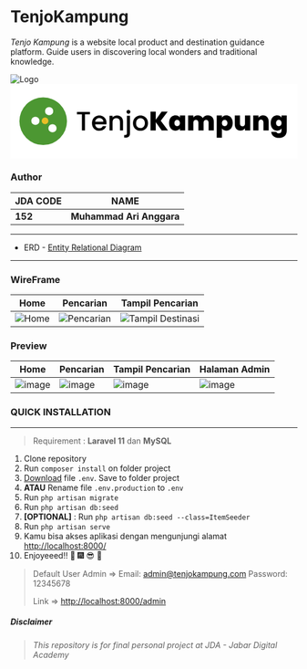 # TenjoKampung
_Tenjo Kampung_ is a website local product and destination guidance platform. Guide users in discovering local wonders and traditional knowledge.

![Logo](https://github.com/m4nggara/152-MUHAMMADARIANGGARA/assets/169231752/13fea1cb-bce1-4d0f-a12e-172fea6cd9cb)
<svg width="772" height="200" viewBox="0 0 772 200" fill="none" xmlns="http://www.w3.org/2000/svg">
<rect width="772" height="200" fill="white"/>
<path d="M213.728 74.96V81.656H200.408V125H192.2V81.656H178.808V74.96H213.728ZM258.401 104.192C258.401 105.68 258.305 107.024 258.113 108.224H227.801C228.041 111.392 229.217 113.936 231.329 115.856C233.441 117.776 236.033 118.736 239.105 118.736C243.521 118.736 246.641 116.888 248.465 113.192H257.321C256.121 116.84 253.937 119.84 250.769 122.192C247.649 124.496 243.761 125.648 239.105 125.648C235.313 125.648 231.905 124.808 228.881 123.128C225.905 121.4 223.553 119 221.825 115.928C220.145 112.808 219.305 109.208 219.305 105.128C219.305 101.048 220.121 97.472 221.753 94.4C223.433 91.28 225.761 88.88 228.737 87.2C231.761 85.52 235.217 84.68 239.105 84.68C242.849 84.68 246.185 85.496 249.113 87.128C252.041 88.76 254.321 91.064 255.953 94.04C257.585 96.968 258.401 100.352 258.401 104.192ZM249.833 101.6C249.785 98.576 248.705 96.152 246.593 94.328C244.481 92.504 241.865 91.592 238.745 91.592C235.913 91.592 233.489 92.504 231.473 94.328C229.457 96.104 228.257 98.528 227.873 101.6H249.833ZM286.494 84.68C289.614 84.68 292.398 85.328 294.846 86.624C297.342 87.92 299.286 89.84 300.678 92.384C302.07 94.928 302.766 98 302.766 101.6V125H294.63V102.824C294.63 99.272 293.742 96.56 291.966 94.688C290.19 92.768 287.766 91.808 284.694 91.808C281.622 91.808 279.174 92.768 277.35 94.688C275.574 96.56 274.686 99.272 274.686 102.824V125H266.478V85.328H274.686V89.864C276.03 88.232 277.734 86.96 279.798 86.048C281.91 85.136 284.142 84.68 286.494 84.68ZM317.412 80.072C315.924 80.072 314.676 79.568 313.668 78.56C312.66 77.552 312.156 76.304 312.156 74.816C312.156 73.328 312.66 72.08 313.668 71.072C314.676 70.064 315.924 69.56 317.412 69.56C318.852 69.56 320.076 70.064 321.084 71.072C322.092 72.08 322.596 73.328 322.596 74.816C322.596 76.304 322.092 77.552 321.084 78.56C320.076 79.568 318.852 80.072 317.412 80.072ZM321.444 132.776C321.444 136.664 320.46 139.472 318.492 141.2C316.572 142.976 313.764 143.864 310.068 143.864H305.82V136.952H308.628C310.308 136.952 311.484 136.616 312.156 135.944C312.876 135.32 313.236 134.264 313.236 132.776V85.328H321.444V132.776ZM349.428 125.648C345.684 125.648 342.3 124.808 339.276 123.128C336.252 121.4 333.876 119 332.148 115.928C330.42 112.808 329.556 109.208 329.556 105.128C329.556 101.096 330.444 97.52 332.22 94.4C333.996 91.28 336.42 88.88 339.492 87.2C342.564 85.52 345.996 84.68 349.788 84.68C353.58 84.68 357.012 85.52 360.084 87.2C363.156 88.88 365.58 91.28 367.356 94.4C369.132 97.52 370.02 101.096 370.02 105.128C370.02 109.16 369.108 112.736 367.284 115.856C365.46 118.976 362.964 121.4 359.796 123.128C356.676 124.808 353.22 125.648 349.428 125.648ZM349.428 118.52C351.54 118.52 353.508 118.016 355.332 117.008C357.204 116 358.716 114.488 359.868 112.472C361.02 110.456 361.596 108.008 361.596 105.128C361.596 102.248 361.044 99.824 359.94 97.856C358.836 95.84 357.372 94.328 355.548 93.32C353.724 92.312 351.756 91.808 349.644 91.808C347.532 91.808 345.564 92.312 343.74 93.32C341.964 94.328 340.548 95.84 339.492 97.856C338.436 99.824 337.908 102.248 337.908 105.128C337.908 109.4 338.988 112.712 341.148 115.064C343.356 117.368 346.116 118.52 349.428 118.52ZM406.79 125L390.878 102.752V125H376.766V74.24H390.878V96.128L406.646 74.24H422.918L404.27 98.864L423.854 125H406.79ZM426.705 104.768C426.705 100.592 427.449 96.944 428.937 93.824C430.473 90.704 432.537 88.304 435.129 86.624C437.769 84.944 440.697 84.104 443.913 84.104C446.697 84.104 449.097 84.656 451.113 85.76C453.129 86.864 454.689 88.352 455.793 90.224V84.608H469.905V125H455.793V119.384C454.689 121.256 453.105 122.744 451.041 123.848C449.025 124.952 446.649 125.504 443.913 125.504C440.697 125.504 437.769 124.664 435.129 122.984C432.537 121.304 430.473 118.904 428.937 115.784C427.449 112.616 426.705 108.944 426.705 104.768ZM455.793 104.768C455.793 102.176 455.073 100.136 453.633 98.648C452.241 97.16 450.513 96.416 448.449 96.416C446.337 96.416 444.585 97.16 443.193 98.648C441.801 100.088 441.105 102.128 441.105 104.768C441.105 107.36 441.801 109.424 443.193 110.96C444.585 112.448 446.337 113.192 448.449 113.192C450.513 113.192 452.241 112.448 453.633 110.96C455.073 109.472 455.793 107.408 455.793 104.768ZM530.722 84.248C535.81 84.248 539.794 85.784 542.674 88.856C545.602 91.928 547.066 96.128 547.066 101.456V125H532.954V103.328C532.954 101.168 532.354 99.488 531.154 98.288C529.954 97.088 528.322 96.488 526.258 96.488C524.194 96.488 522.562 97.088 521.362 98.288C520.162 99.488 519.562 101.168 519.562 103.328V125H505.45V103.328C505.45 101.168 504.85 99.488 503.65 98.288C502.498 97.088 500.89 96.488 498.826 96.488C496.714 96.488 495.058 97.088 493.858 98.288C492.658 99.488 492.058 101.168 492.058 103.328V125H477.946V84.608H492.058V89.936C493.306 88.208 494.914 86.84 496.882 85.832C498.898 84.776 501.202 84.248 503.794 84.248C506.77 84.248 509.41 84.896 511.714 86.192C514.066 87.488 515.914 89.312 517.258 91.664C518.698 89.456 520.594 87.68 522.946 86.336C525.298 84.944 527.89 84.248 530.722 84.248ZM568.91 90.224C570.014 88.352 571.574 86.864 573.59 85.76C575.606 84.656 577.982 84.104 580.718 84.104C583.934 84.104 586.838 84.944 589.43 86.624C592.07 88.304 594.134 90.704 595.622 93.824C597.158 96.944 597.926 100.592 597.926 104.768C597.926 108.944 597.158 112.616 595.622 115.784C594.134 118.904 592.07 121.304 589.43 122.984C586.838 124.664 583.934 125.504 580.718 125.504C577.982 125.504 575.606 124.952 573.59 123.848C571.622 122.744 570.062 121.256 568.91 119.384V144.296H554.798V84.608H568.91V90.224ZM583.598 104.768C583.598 102.128 582.878 100.088 581.438 98.648C580.046 97.16 578.318 96.416 576.254 96.416C574.19 96.416 572.438 97.16 570.998 98.648C569.606 100.136 568.91 102.176 568.91 104.768C568.91 107.408 569.606 109.472 570.998 110.96C572.438 112.448 574.19 113.192 576.254 113.192C578.318 113.192 580.046 112.448 581.438 110.96C582.878 109.424 583.598 107.36 583.598 104.768ZM645.063 84.608V125H630.879V119.24C629.679 121.064 628.023 122.552 625.911 123.704C623.799 124.808 621.375 125.36 618.639 125.36C613.935 125.36 610.215 123.824 607.479 120.752C604.791 117.632 603.447 113.408 603.447 108.08V84.608H617.487V106.28C617.487 108.584 618.087 110.408 619.287 111.752C620.535 113.048 622.167 113.696 624.183 113.696C626.247 113.696 627.879 113.048 629.079 111.752C630.279 110.408 630.879 108.584 630.879 106.28V84.608H645.063ZM679.519 84.248C684.175 84.248 687.871 85.808 690.607 88.928C693.343 92 694.711 96.176 694.711 101.456V125H680.599V103.328C680.599 101.024 679.999 99.224 678.799 97.928C677.599 96.584 675.991 95.912 673.975 95.912C671.863 95.912 670.207 96.584 669.007 97.928C667.807 99.224 667.207 101.024 667.207 103.328V125H653.095V84.608H667.207V90.368C668.455 88.544 670.135 87.08 672.247 85.976C674.359 84.824 676.783 84.248 679.519 84.248ZM717.358 84.104C720.094 84.104 722.47 84.656 724.486 85.76C726.55 86.864 728.134 88.352 729.238 90.224V84.608H743.35V124.568C743.35 128.36 742.63 131.768 741.19 134.792C739.75 137.864 737.494 140.312 734.422 142.136C731.398 143.96 727.558 144.872 722.902 144.872C716.662 144.872 711.67 143.408 707.926 140.48C704.182 137.552 702.046 133.568 701.518 128.528H715.414C715.702 129.824 716.422 130.832 717.574 131.552C718.726 132.272 720.214 132.632 722.038 132.632C726.838 132.632 729.238 129.944 729.238 124.568V119.384C728.134 121.256 726.55 122.744 724.486 123.848C722.47 124.952 720.094 125.504 717.358 125.504C714.142 125.504 711.214 124.664 708.574 122.984C705.982 121.304 703.918 118.904 702.382 115.784C700.894 112.616 700.15 108.944 700.15 104.768C700.15 100.592 700.894 96.944 702.382 93.824C703.918 90.704 705.982 88.304 708.574 86.624C711.214 84.944 714.142 84.104 717.358 84.104ZM729.238 104.768C729.238 102.176 728.518 100.136 727.078 98.648C725.686 97.16 723.958 96.416 721.894 96.416C719.782 96.416 718.03 97.16 716.638 98.648C715.246 100.088 714.55 102.128 714.55 104.768C714.55 107.36 715.246 109.424 716.638 110.96C718.03 112.448 719.782 113.192 721.894 113.192C723.958 113.192 725.686 112.448 727.078 110.96C728.518 109.472 729.238 107.408 729.238 104.768Z" fill="black"/>
<circle cx="88" cy="100" r="64" fill="#4C9732"/>
<circle cx="67" cy="99" r="11" fill="white"/>
<circle cx="113" cy="119" r="11" fill="white"/>
<circle cx="104" cy="73" r="11" fill="white"/>
<circle cx="93" cy="99" r="9" fill="#E9BE26"/>
</svg>


### Author
| JDA CODE | NAME |
| --- | --- |
| **152** | **Muhammad Ari Anggara** |

----

- ERD - [Entity Relational Diagram](https://drive.google.com/file/d/1IZmXkMUiLSKew07qa0pqdjLq_7hkTFvX/view?usp=sharing)

----

### WireFrame
| Home | Pencarian | Tampil Pencarian |
| -- | -- | -- |
| ![Home](https://github.com/m4nggara/152-MUHAMMADARIANGGARA/assets/169231752/331212a3-e78c-4c8e-9797-c3e01990e7c9) | ![Pencarian](https://github.com/m4nggara/152-MUHAMMADARIANGGARA/assets/169231752/c0119c6f-5295-4642-afee-9283462a4698) | ![Tampil Destinasi](https://github.com/m4nggara/152-MUHAMMADARIANGGARA/assets/169231752/7b725d34-6042-4bae-8026-9779bc106bd4) |

### Preview
| Home | Pencarian | Tampil Pencarian | Halaman Admin |
| -- | -- | -- | -- |
| ![image](https://github.com/m4nggara/152-MUHAMMADARIANGGARA/assets/169231752/8c02ebb7-909f-4000-8cf4-45ac1dea2dc3) | ![image](https://github.com/m4nggara/152-MUHAMMADARIANGGARA/assets/169231752/cf09890b-bc62-47c4-91e7-d61c534b2c62) | ![image](https://github.com/m4nggara/152-MUHAMMADARIANGGARA/assets/169231752/f7b0d6ee-11dc-40e0-b4a5-17ea9e58be32) | ![image](https://github.com/m4nggara/152-MUHAMMADARIANGGARA/assets/169231752/2dd5331b-55f8-49d6-84af-eb8897d9f434) |





### QUICK INSTALLATION
----
> Requirement : **Laravel 11** dan **MySQL**
1. Clone repository
2. Run `composer install` on folder project
3. [Download](https://drive.google.com/file/d/1US1_lSnSyB8mPScZv2myXCBiI21_V7Ka/view?usp=sharing) file `.env`. Save to folder project
4. **ATAU** Rename file `.env.production` to `.env`
5. Run `php artisan migrate`
6. Run `php artisan db:seed`
7. **[OPTIONAL]** : Run `php artisan db:seed --class=ItemSeeder`
8. Run `php artisan serve`
9. Kamu bisa akses aplikasi dengan mengunjungi alamat [http://localhost:8000/](http://localhost:8000/)
10. Enjoyeeed!! 🚀 🎆 😎 🌈

> Default User Admin => Email: admin@tenjokampung.com Password: 12345678
> 
> Link => [http://localhost:8000/admin](http://localhost:8000/admin)



##### Disclaimer
> _This repository is for final personal project at JDA - Jabar Digital Academy_
